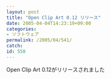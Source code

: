 ```yaml
---
layout: post
title: "Open Clip Art 0.12 リリース"
date: 2005-04-04T14:23:19+09:00
categories:
- ソフトウェア
permalink: /2005/04/541/
catch: 
id: 550
---
```

Open Clip Art 0.12がリリースされました